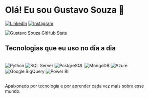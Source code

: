 # Olá! Eu sou Gustavo Souza 👋

[![LinkedIn](https://img.shields.io/badge/LinkedIn-0077B5?style=for-the-badge&logo=linkedin&logoColor=white)](https://www.linkedin.com/in/gustavo-hcs/)
[![Instagram](https://img.shields.io/badge/Instagram-E4405F?style=for-the-badge&logo=instagram&logoColor=white)](https://www.instagram.com/gus.hcs/)

![Gustavo Souza GitHub Stats](https://github-readme-stats.vercel.app/api?username=Gus-hcs&show_icons=true&theme=dark)

## Tecnologias que eu uso no dia a dia 

<div style="display: inline_block"><br/>
  <img align="center" alt="Python" src="https://img.shields.io/badge/Python-3776AB?style=for-the-badge&logo=python&logoColor=white" />
  <img align="center" alt="SQL Server" src="https://img.shields.io/badge/Microsoft_SQL_Server-CC2927?style=for-the-badge&logo=microsoftsqlserver&logoColor=white" />
  <img align="center" alt="PostgreSQL" src="https://img.shields.io/badge/PostgreSQL-336791?style=for-the-badge&logo=postgresql&logoColor=white" />
  <img align="center" alt="MongoDB" src="https://img.shields.io/badge/MongoDB-47A248?style=for-the-badge&logo=mongodb&logoColor=white" />
  <img align="center" alt="Azure" src="https://img.shields.io/badge/Microsoft_Azure-0089D6?style=for-the-badge&logo=microsoftazure&logoColor=white" />
  <img align="center" alt="Google BigQuery" src="https://img.shields.io/badge/Google_BigQuery-4285F4?style=for-the-badge&logo=googlecloud&logoColor=white" />
  <img align="center" alt="Power BI" src="https://img.shields.io/badge/Power_BI-F2C811?style=for-the-badge&logo=powerbi&logoColor=white" />
</div><br/>

Apaixonado por tecnologia e por aprender cada vez mais sobre esse mundo.
